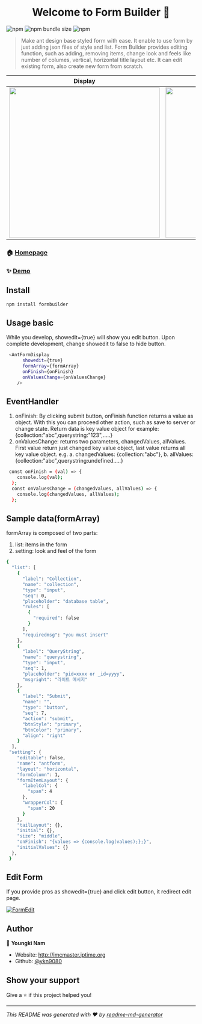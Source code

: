 <h1 align="center">Welcome to Form Builder 👋</h1>

![npm](https://img.shields.io/npm/v/imcformbuilder)
![npm bundle size](https://img.shields.io/bundlephobia/min/imcformbuilder?style=plastic)
![npm](https://img.shields.io/npm/dm/imcformbuild)

> Make ant design base styled form with ease. It enable to use form by just adding json files of style and list. Form Builder provides editing function, such as adding, removing items, change look and feels like number of columes, vertical, horizontal title layout etc. It can edit existing form, also create new form from scratch.
> 
| Display   | Form Edit  |
|---|---|
| <a href="http://imcmaster.iptime.org/form" ><img src="https://i.ibb.co/7yWH0tT/antformdisplay.png" width="400px"></a>  | <a href="http://imcmaster.iptime.org:3080" ><img src="https://i.ibb.co/RNbtwWF/imcformedit.png" width="400px"> </a> |


### 🏠 [Homepage](http://imcmaster.iptime.org:3080)

### ✨ [Demo](http://imcmaster.iptime.org:4009/form/edit)

## Install

```sh
npm install formbuilder
```

## Usage basic

While you develop, showedit={true} will show you edit button.
Upon complete development, change showedit to false to hide button.

```sh
 <AntFormDisplay
      showedit={true}
      formArray={formArray}
      onFinish={onFinish}
      onValuesChange={onValuesChange}
    />
```

## EventHandler

1. onFinish: By clicking submit button, onFinish function returns a value as object.
   With this you can proceed other action, such as save to server or change state.
   Return data is key value object for example: {collection:"abc",querystring:"123",.....}
2. onValuesChange: returns two parameters, changedValues, allValues.
   First value return just changed key value object, last value returns all key value object.
   e.g.
   a. changedValues: {collection:"abc"},
   b. allValues:{collection:"abc",querystring:undefined.....}

```sh
 const onFinish = (val) => {
    console.log(val);
  };
  const onValuesChange = (changedValues, allValues) => {
    console.log(changedValues, allValues);
  };
```

## Sample data(formArray)

formArray is composed of two parts:

1. list: items in the form
2. setting: look and feel of the form

```sh
{
  "list": [
    {
      "label": "Collection",
      "name": "collection",
      "type": "input",
      "seq": 0,
      "placeholder": "database table",
      "rules": [
        {
          "required": false
        }
      ],
      "requiredmsg": "you must insert"
    },
    {
      "label": "QueryString",
      "name": "querystring",
      "type": "input",
      "seq": 1,
      "placeholder": "pid=xxxx or _id=yyyy",
      "msgright": "라이트 메시지"
    },
    {
      "label": "Submit",
      "name": "",
      "type": "button",
      "seq": 7,
      "action": "submit",
      "btnStyle": "primary",
      "btnColor": "primary",
      "align": "right"
    }
  ],
 "setting": {
    "editable": false,
    "name": "antform",
    "layout": "horizontal",
    "formColumn": 1,
    "formItemLayout": {
      "labelCol": {
        "span": 4
      },
      "wrapperCol": {
        "span": 20
      }
    },
    "tailLayout": {},
    "initial": {},
    "size": "middle",
    "onFinish": "{values => {console.log(values);};}",
    "initialValues": {}
  },
 }
```

## Edit Form

If you provide pros as showedit={true} and click edit button, it redirect edit page.


[![FormEdit](https://i.ibb.co/ZhgW0SR/Imcformedit-small.png)](https://www.youtube.com/watch?v=_Fgp1g39Dc8 "Everything Is AWESOME")

## Author

👤 **Youngki Nam**

- Website: http://imcmaster.iptime.org
- Github: [@ykn9080](https://github.com/ykn9080)

## Show your support

Give a ⭐️ if this project helped you!

---

_This README was generated with ❤️ by [readme-md-generator](https://github.com/kefranabg/readme-md-generator)_


